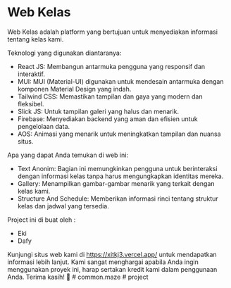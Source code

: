 # Web Kelas
Web Kelas adalah platform yang bertujuan untuk menyediakan informasi tentang kelas kami. 

Teknologi yang digunakan diantaranya: 
- React JS: Membangun antarmuka pengguna yang responsif dan interaktif.
- MUI: MUI (Material-UI) digunakan untuk mendesain antarmuka dengan komponen Material Design yang indah.
- Tailwind CSS: Memastikan tampilan dan gaya yang modern dan fleksibel.
- Slick JS: Untuk tampilan galeri yang halus dan menarik.
- Firebase: Menyediakan backend yang aman dan efisien untuk pengelolaan data.
- AOS: Animasi yang menarik untuk meningkatkan tampilan dan nuansa situs.

Apa yang dapat Anda temukan di web ini:
- Text Anonim: Bagian ini memungkinkan pengguna untuk berinteraksi dengan informasi kelas tanpa harus mengungkapkan identitas mereka.
- Gallery: Menampilkan gambar-gambar menarik yang terkait dengan kelas kami.
- Structure And Schedule: Memberikan informasi rinci tentang struktur kelas dan jadwal yang tersedia.

Project ini di buat oleh :
- Eki
- Dafy

Kunjungi situs web kami di https://xitkj3.vercel.app/ untuk mendapatkan informasi lebih lanjut. Kami sangat menghargai apabila Anda ingin menggunakan proyek ini, harap sertakan kredit kami dalam penggunaan Anda. Terima kasih! 🙏
#   c o m m o n . m a z e  
 # project
